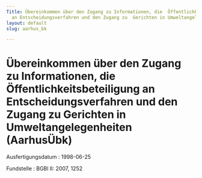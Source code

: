 ```yaml
---
Title: Übereinkommen über den Zugang zu Informationen, die  Öffentlichkeitsbeteiligung
  an Entscheidungsverfahren und den Zugang zu  Gerichten in Umweltangelegenheiten
layout: default
slug: aarhus_bk

---
```


# Übereinkommen über den Zugang zu Informationen, die  Öffentlichkeitsbeteiligung an Entscheidungsverfahren und den Zugang zu  Gerichten in Umweltangelegenheiten (AarhusÜbk)

Ausfertigungsdatum
:   1998-06-25

Fundstelle
:   BGBl II: 2007, 1252

